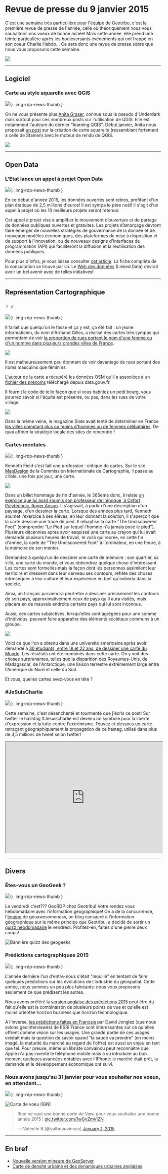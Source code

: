 # Revue de presse du 9 janvier 2015

C'est une semaine très particulière pour l'équipe de Geotribu, c'est la première revue de presse de l'année, celle où théoriquement nous vous souhaitons nos voeux de bonne année! Mais cette année, elle prend une teinte particulière après les bouleversants événements qui ont frappé en son coeur Charlie Hebdo... Ce sera donc une revue de presse sobre que nous vous proposons cette semaine.

![](https://cdn.geotribu.fr/img/articles-blog-rdp/capture-ecran/Charlie-320x225.jpg)

----

## Logiciel

### Carte au style aquarelle avec QGIS

![](https://cdn.geotribu.fr/img/logos-icones/logiciels_librairies/qgis.png){: .img-rdp-news-thumb }

On ne vous présente plus [Anita Graser](https://anitagraser.com/about/), connue sous le pseudo d'Underdark mais surtout pour ces nombreux posts sur l'utilisation de QGIS. Elle est notamment l'auteure du dernier "learning QGIS". Début janvier, Anita nous proposait [un post](https://anitagraser.com/2015/01/04/how-to-watercolor-pastel-style-in-qgis/) sur la création de carte aquarelle (ressemblant fortement à celle de Stamen) avec le moteur de rendu de QGIS.

[![](https://cdn.geotribu.fr/img/articles-blog-rdp/capture-ecran/carte_aquarelle.jpg)](https://anitagraser.com/2015/01/04/how-to-watercolor-pastel-style-in-qgis/?utm_content=buffer434a0&utm_medium=social&utm_source=twitter.com&utm_campaign=buffer)

----

## Open Data

### L'Etat lance un appel à projet Open Data

![](https://cdn.geotribu.fr/img/logos-icones/divers/open_data.jpg){: .img-rdp-news-thumb }

En ce début d'année 2015, les données ouvertes sont reines, profitant d'un plan étatique de 2,5 millions d'euros! Il est sympa le père noël! Il s'agit d'un appel à projet où les 10 meilleurs projets seront retenus:

Cet appel à projet vise à amplifier le mouvement d’ouverture et de partage de données publiques ouvertes et gratuites. Les projets d’amorçage devront faire émerger de nouvelles stratégies de gouvernance de la donnée et de nouveaux modèles économiques, des plateformes de mise à disposition et de support à l’innovation, ou de nouveaux designs d'interfaces de programmation (API) qui faciliteront la diffusion et la réutilisation des données publiques.

Pour plus d'infos, je vous laisse consulter [cet article](http://www.nextinpact.com/news/91632-l-etat-va-consacrer-25-millions-d-euros-a-projets-open-data.htm). La fiche complète de la consultation se trouve par ici. Le [Web des données](https://fr.wikipedia.org/wiki/Web_des_donn%C3%A9es) (Linked Data) devrait avoir un bel avenir avec de telles initiatives!

----

## Représentation Cartographique

### ♀ ♂

![](https://cdn.geotribu.fr/images/internal/icons-rdp-news/genre.png){: .img-rdp-news-thumb }

Il fallait que quelqu'un le fasse et ça y est, ça été fait : un jeune informaticien, du nom d'Armand Gilles, a réalisé des cartes très sympas qui permettent de voir [la proportion de rues portant le nom d'une femme ou d'un homme dans plusieurs grandes villes de France](https://www.data.gouv.fr/fr/reuses/le-genre-des-rues-dune-ville/).

[![](https://cdn.geotribu.fr/img/articles-blog-rdp/divers/paris.PNG)](https://www.data.gouv.fr/fr/reuses/le-genre-des-rues-dune-ville/)

Il est malheureusement peu étonnant de voir davantage de rues portant des noms masculins que féminins.

L'auteur de la carte a récupéré les données OSM qu'il a associées à un [fichier des prénoms](https://www.data.gouv.fr/fr/datasets/liste-des-prenoms-declares/) téléchargé depuis data.gouv.fr.

Il fournit le code de telle façon que si vous habitiez un petit bourg, vous pourrez savoir si l'équité est présente, ou pas, dans les rues de votre village.

[![](https://cdn.geotribu.fr/img/articles-blog-rdp/divers/celib.PNG)](http://www.slate.fr/story/91305/villes-femmes-hommes-celibataires)

Dans la même veine, le magazine Slate avait tenté de déterminer en France [les villes comptant plus ou moins d'hommes ou de femmes célibataires](http://www.slate.fr/story/91305/villes-femmes-hommes-celibataires). De quoi affiner la stratégie locale des sites de rencontre !

### Cartes mentales

![](https://cdn.geotribu.fr/images/internal/icons-rdp-news/mentale.png){: .img-rdp-news-thumb }

Kenneth Field s'est fait une profession : critique de cartes. Sur le site [MapDesign](http://mapdesign.icaci.org/) de la Commission Internationale de Cartographie, il passe au crible, une fois par jour, une carte.

[![](https://cdn.geotribu.fr/img/articles-blog-rdp/divers/foot.png)](http://mapdesign.icaci.org/2014/12/mapcarte-364365-anson-island-by-roger-anson-c-1989/)

Dans un billet hommage de fin d'année, le 365ème donc, il relate [un exercice que lui avait soumis son professeur de l'époque, à Oxfort Polytechnic, Roger Anson](http://mapdesign.icaci.org/2014/12/mapcarte-364365-anson-island-by-roger-anson-c-1989/). Il s'agissait, à partir d'une description d'un paysage, d'en dessiner la carte. Lorsque des années plus tard, Kenneth soumet l'exercice à ses élèves, en leur donnant la solution, il s'aperçoit que la carte dessine une trace de pied. Il rebaptise la carte "The Undiscovered Foot" (comprendre "Le Pied sur lequel l'homme n'a jamais posé le pied"). Plusieurs décennies après avoir esquissé une carte au crayon qui lui avait demandé plusieurs heures de travail, le voilà qui recrée, en cette fin d'année, la carte de "The Undiscovered Foot" à l'ordinateur, en une heure, à la mémoire de son mentor.

Demandez à quelqu'un de dessiner une carte de mémoire : son quartier, sa ville, une carte du monde, et vous obtiendrez quelque chose d'intéressant. Les cartes sont formelles mais la façon dont les personnes assimilent leur territoire et dressent dans leur cerveau ses contours, reflète des choses intrinsèques à leur culture et leur expérience en tant qu'individu dans la société.

Ainsi, un français parviendra peut-être à dessiner précisément les contours de son pays, approximativement ceux de pays qu'il aura visités, mais placera en de mauvais endroits certains pays qui lui sont inconnus.

Aussi, ces cartes subjectives, lorsqu'elles sont agrégées pour une somme d'individus, peuvent faire apparaître des éléments sociétaux communs à un groupe.

[![](https://cdn.geotribu.fr/img/articles-blog-rdp/divers/merged.jpg)](http://kickassmaps.com/average-map-drawn-by-30-people/)

Voici ce que l'on a obtenu dans une université américaine après avoir demandé à [30 étudiants, entre 18 et 22 ans, de dessiner une carte du Monde](http://kickassmaps.com/average-map-drawn-by-30-people/). Les résultats ont été combinés dans cette carte. On y voit des choses surprenantes, telles que la disparition des Royaumes-Unis, de Madagascar, de l'Antarctique, une liaison terrestre extrêmement large entre l'Amérique du Nord et celle du Sud.

Et vous, quelles cartes avez-vous en tête ?

### #JeSuisCharlie

![](https://cdn.geotribu.fr/img/logos-icones/divers/jesuischarlie.jpg){: .img-rdp-news-thumb }

Cette semaine, c'est désenchanté et tourmenté que j'écris ce post! Sur twitter le hashtag #Jesuischarlie est devenu un symbole pour la liberté d'expression et la lutte contre l'extrémisme. Touvez ci-dessous un carte retraçant géographiquement la propagation de ce hastag, utilisé dans plus de 3,5 millions de tweet selon twitter!

<iframe style="display: block; margin-left: auto; margin-right: auto;" src="https://srogers.cartodb.com/viz/123be814-96bb-11e4-aec1-0e9d821ea90d/embed_map" height="358" width="507"></iframe>

----

## Divers

### Êtes-vous un GeoGeek ?

![](https://cdn.geotribu.fr/img/internal/icons-rdp-news/news.png){: .img-rdp-news-thumb }

Le vendredi c'est??? GeoRDP chez Geotribu! Votre rendez vous hebdomadaire avec l'information géographique! On a de la concurrence, l'[équipe](http://geoawesomeness.com/about_geoawesomeness/) de geoawesomeness, un blog consacré à l'information géographique sur le même principe que Geotribu, a décidé de sortir un [quizz hebdomadaire](http://geoawesomeness.com/geoawesomequiz-1/) le vendredi. Profitez-en, faites d'une pierre deux coups!

![Bannière quizz des geogeeks](https://cdn.geotribu.fr/img/articles-blog-rdp/divers/GeoGeeks_Quizz_GeoAwesomess.jpg)

### Prédictions cartographiques 2015

![](https://cdn.geotribu.fr/img/internal/icons-rdp-news/news.png){: .img-rdp-news-thumb }

L'année dernière l'un d'entre-nous s'était "mouillé" en tentant de faire quelques prédictions sur les évolutions de l'industrie du géospatial. Cette année, nous sommes un peu plus fainéants: nous vous proposons seulement ce que prédisent les autres.

Nous avons préféré la [version anglaise des prédictions 2015](http://geohipster.com/2014/12/27/will-hot-geo-2015-predictions-geohipster-crowd/) peut être du fait qu'elle est la combinaison de plusieurs points de vue et qu'elle est moins orientée horizon business que horizon technologique.

A l'inverse, [les prédictions faites en Français](http://pro.01net.com/editorial/630466/10-tendances-du-marche-de-l-information-geographique-pour-2015/) par David Jonglez (que nous avions geointerviewés) de ESRI France sont intéressantes sur ce qu'elles offrent comme vision sur les usages. Une grande partie de ces usages existait mais la question de savoir quand "la sauce va prendre" (en moins imagé, la maturité du marché au regard de l'offre) est aussi un enjeu en tant que tel. Pour preuve, même un libriste convaincu peut reconnaitre que Apple n'a pas inventé le téléphone mobile mais a su introduire au bon moment quelques avancées notables avec l'IPhone: le marché était prêt, la demande et le développement économique ont suivi.

### Nous avons jusqu'au 31 janvier pour vous souhaiter nos voeux, en attendant...

![](https://cdn.geotribu.fr/images/internal/icons-rdp-news/world.png){: .img-rdp-news-thumb }

![Carte de voeu (IGN)](https://cdn.geotribu.fr/images/articles-blog-rdp/capture-ecran/carte_voeu.png)

<blockquote class="twitter-tweet"><p lang="fr" dir="ltr">Rien ne vaut une bonne carte de Vœu pour vous souhaiter une bonne année 2015 ! <a href="http://t.co/1wGvZmVlZN">pic.twitter.com/1wGvZmVlZN</a></p>&mdash; Valentin B (@valbeauvineau) <a href="https://twitter.com/valbeauvineau/status/550619236746264578?ref_src=twsrc%5Etfw">January 1, 2015</a></blockquote> <script async src="https://platform.twitter.com/widgets.js" charset="utf-8"></script>

----

## En bref

- [Nouvelle version mineure de GeoServer](http://blog.geoserver.org/2014/12/22/geoserver-2-5-4-released/)
- [Carte de densité urbaine et des dynamiques urbaines anglaises](http://luminocity3d.org)
